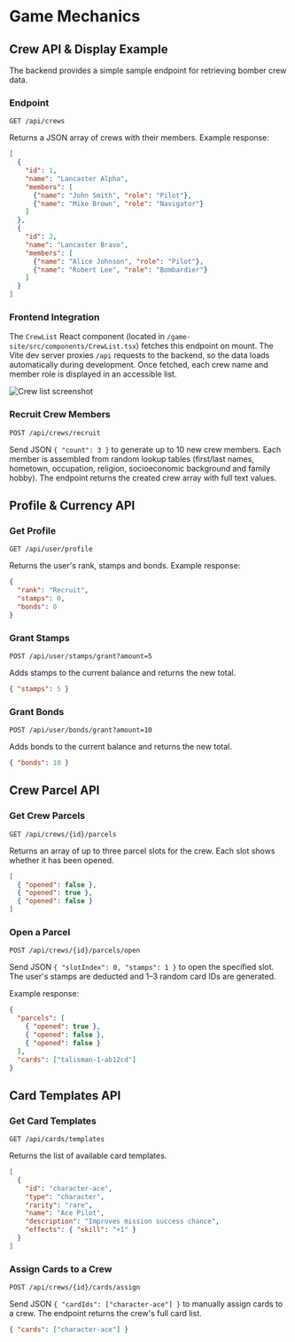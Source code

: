 # Game Mechanics

## Crew API & Display Example

The backend provides a simple sample endpoint for retrieving bomber crew data.

### Endpoint

`GET /api/crews`

Returns a JSON array of crews with their members. Example response:

```json
[
  {
    "id": 1,
    "name": "Lancaster Alpha",
    "members": [
      {"name": "John Smith", "role": "Pilot"},
      {"name": "Mike Brown", "role": "Navigator"}
    ]
  },
  {
    "id": 2,
    "name": "Lancaster Bravo",
    "members": [
      {"name": "Alice Johnson", "role": "Pilot"},
      {"name": "Robert Lee", "role": "Bombardier"}
    ]
  }
]
```

### Frontend Integration

The `CrewList` React component (located in `/game-site/src/components/CrewList.tsx`) fetches this endpoint on mount. The Vite dev server proxies `/api` requests to the backend, so the data loads automatically during development. Once fetched, each crew name and member role is displayed in an accessible list.

![Crew list screenshot](img/crew-list-placeholder.png)

### Recruit Crew Members

`POST /api/crews/recruit`

Send JSON `{ "count": 3 }` to generate up to 10 new crew members. Each member is
assembled from random lookup tables (first/last names, hometown, occupation,
religion, socioeconomic background and family hobby). The endpoint returns the
created crew array with full text values.

## Profile & Currency API

### Get Profile

`GET /api/user/profile`

Returns the user's rank, stamps and bonds. Example response:

```json
{
  "rank": "Recruit",
  "stamps": 0,
  "bonds": 0
}
```

### Grant Stamps

`POST /api/user/stamps/grant?amount=5`

Adds stamps to the current balance and returns the new total.

```json
{ "stamps": 5 }
```

### Grant Bonds

`POST /api/user/bonds/grant?amount=10`

Adds bonds to the current balance and returns the new total.

```json
{ "bonds": 10 }
```

## Crew Parcel API

### Get Crew Parcels

`GET /api/crews/{id}/parcels`

Returns an array of up to three parcel slots for the crew. Each slot shows
whether it has been opened.

```json
[
  { "opened": false },
  { "opened": true },
  { "opened": false }
]
```

### Open a Parcel

`POST /api/crews/{id}/parcels/open`

Send JSON `{ "slotIndex": 0, "stamps": 1 }` to open the specified slot. The
user's stamps are deducted and 1–3 random card IDs are generated.

Example response:

```json
{
  "parcels": [
    { "opened": true },
    { "opened": false },
    { "opened": false }
  ],
  "cards": ["talisman-1-ab12cd"]
}
```


## Card Templates API

### Get Card Templates

`GET /api/cards/templates`

Returns the list of available card templates.

```json
[
  {
    "id": "character-ace",
    "type": "character",
    "rarity": "rare",
    "name": "Ace Pilot",
    "description": "Improves mission success chance",
    "effects": { "skill": "+1" }
  }
]
```

### Assign Cards to a Crew

`POST /api/crews/{id}/cards/assign`

Send JSON `{ "cardIds": ["character-ace"] }` to manually assign cards to a crew.
The endpoint returns the crew's full card list.

```json
{ "cards": ["character-ace"] }
```
